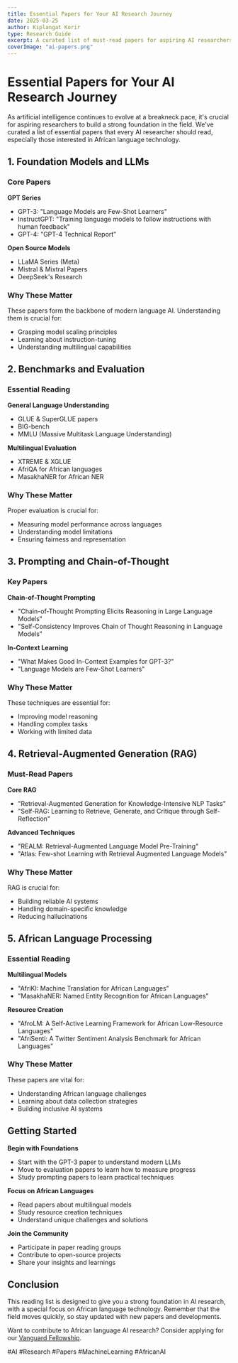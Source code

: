 ```yaml
---
title: Essential Papers for Your AI Research Journey
date: 2025-03-25
author: Kiplangat Korir
type: Research Guide
excerpt: A curated list of must-read papers for aspiring AI researchers, focusing on Large Language Models, Benchmarks, Prompting, and more.
coverImage: "ai-papers.png"
---
```


# Essential Papers for Your AI Research Journey

As artificial intelligence continues to evolve at a breakneck pace, it's crucial for aspiring researchers to build a strong foundation in the field. We've curated a list of essential papers that every AI researcher should read, especially those interested in African language technology.

## 1. Foundation Models and LLMs

### Core Papers
**GPT Series**
   - GPT-3: "Language Models are Few-Shot Learners"
   - InstructGPT: "Training language models to follow instructions with human feedback"
   - GPT-4: "GPT-4 Technical Report"

**Open Source Models**
   - LLaMA Series (Meta)
   - Mistral & Mixtral Papers
   - DeepSeek's Research

### Why These Matter
These papers form the backbone of modern language AI. Understanding them is crucial for:
- Grasping model scaling principles
- Learning about instruction-tuning
- Understanding multilingual capabilities

## 2. Benchmarks and Evaluation

### Essential Reading
**General Language Understanding**
   - GLUE & SuperGLUE papers
   - BIG-bench
   - MMLU (Massive Multitask Language Understanding)

**Multilingual Evaluation**
   - XTREME & XGLUE
   - AfriQA for African languages
   - MasakhaNER for African NER

### Why These Matter
Proper evaluation is crucial for:
- Measuring model performance across languages
- Understanding model limitations
- Ensuring fairness and representation

## 3. Prompting and Chain-of-Thought

### Key Papers
**Chain-of-Thought Prompting**
   - "Chain-of-Thought Prompting Elicits Reasoning in Large Language Models"
   - "Self-Consistency Improves Chain of Thought Reasoning in Language Models"

**In-Context Learning**
   - "What Makes Good In-Context Examples for GPT-3?"
   - "Language Models are Few-Shot Learners"

### Why These Matter
These techniques are essential for:
- Improving model reasoning
- Handling complex tasks
- Working with limited data

## 4. Retrieval-Augmented Generation (RAG)

### Must-Read Papers
**Core RAG**
   - "Retrieval-Augmented Generation for Knowledge-Intensive NLP Tasks"
   - "Self-RAG: Learning to Retrieve, Generate, and Critique through Self-Reflection"

**Advanced Techniques**
   - "REALM: Retrieval-Augmented Language Model Pre-Training"
   - "Atlas: Few-shot Learning with Retrieval Augmented Language Models"

### Why These Matter
RAG is crucial for:
- Building reliable AI systems
- Handling domain-specific knowledge
- Reducing hallucinations

## 5. African Language Processing

### Essential Reading
**Multilingual Models**
   - "AfriKI: Machine Translation for African Languages"
   - "MasakhaNER: Named Entity Recognition for African Languages"

**Resource Creation**
   - "AfroLM: A Self-Active Learning Framework for African Low-Resource Languages"
   - "AfriSenti: A Twitter Sentiment Analysis Benchmark for African Languages"

### Why These Matter
These papers are vital for:
- Understanding African language challenges
- Learning about data collection strategies
- Building inclusive AI systems

## Getting Started

**Begin with Foundations**
   - Start with the GPT-3 paper to understand modern LLMs
   - Move to evaluation papers to learn how to measure progress
   - Study prompting papers to learn practical techniques

**Focus on African Languages**
   - Read papers about multilingual models
   - Study resource creation techniques
   - Understand unique challenges and solutions

**Join the Community**
   - Participate in paper reading groups
   - Contribute to open-source projects
   - Share your insights and learnings

## Conclusion

This reading list is designed to give you a strong foundation in AI research, with a special focus on African language technology. Remember that the field moves quickly, so stay updated with new papers and developments.

Want to contribute to African language AI research? Consider applying for our [Vanguard Fellowship](/fellowship.html).

#AI #Research #Papers #MachineLearning #AfricanAI
